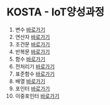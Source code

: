 # KOSTA - IoT양성과정 


1. 변수 [바로가기](https://github.com/greenhelix/KostaIoT/blob/master/kostaCStudy/kostaCStudy/step1_variable.c)
2. 연산자 [바로가기](https://github.com/greenhelix/KostaIoT/blob/master/kostaCStudy/kostaCStudy/step2_operator.c)
3. 조건문 [바로가기](https://github.com/greenhelix/KostaIoT/blob/master/kostaCStudy/kostaCStudy/step3_if.c)
4. 반복문 [바로가기](https://github.com/greenhelix/KostaIoT/blob/master/kostaCStudy/kostaCStudy/step4_for.c)
5. 함수 [바로가기](https://github.com/greenhelix/KostaIoT/blob/master/kostaCStudy/kostaCStudy/step5_fun.c)
6. 전처리기 [바로가기](https://github.com/greenhelix/KostaIoT/blob/master/kostaCStudy/kostaCStudy/step6_macro.c)
7. 표준함수 [바로가기](https://github.com/greenhelix/KostaIoT/blob/master/kostaCStudy/kostaCStudy/step7_standardFun.c)
8. 배열 [바로가기](https://github.com/greenhelix/KostaIoT/blob/master/kostaCStudy/kostaCStudy/step8_array.c)
9. 포인터 [바로가기](https://github.com/greenhelix/KostaIoT/blob/master/kostaCStudy/kostaCStudy/step9_pointer.c)
10. 이중포인터 [바로가기](https://github.com/greenhelix/KostaIoT/blob/master/kostaCStudy/kostaCStudy/step10_double_pointer.c)
